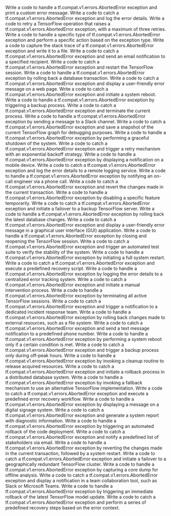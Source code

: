 Write a code to handle a tf.compat.v1.errors.AbortedError exception and print a custom error message.
Write a code to catch a tf.compat.v1.errors.AbortedError exception and log the error details.
Write a code to retry a TensorFlow operation that raises a tf.compat.v1.errors.AbortedError exception, with a maximum of three retries.
Write a code to handle a specific type of tf.compat.v1.errors.AbortedError exception and perform a specific action based on the exception type.
Write a code to capture the stack trace of a tf.compat.v1.errors.AbortedError exception and write it to a file.
Write a code to catch a tf.compat.v1.errors.AbortedError exception and send an email notification to a specified recipient.
Write a code to catch a tf.compat.v1.errors.AbortedError exception and restart the TensorFlow session.
Write a code to handle a tf.compat.v1.errors.AbortedError exception by rolling back a database transaction.
Write a code to catch a tf.compat.v1.errors.AbortedError exception and display a user-friendly error message on a web page.
Write a code to catch a tf.compat.v1.errors.AbortedError exception and initiate a system reboot.
Write a code to handle a tf.compat.v1.errors.AbortedError exception by triggering a backup process.
Write a code to catch a tf.compat.v1.errors.AbortedError exception and terminate the current process.
Write a code to handle a tf.compat.v1.errors.AbortedError exception by sending a message to a Slack channel.
Write a code to catch a tf.compat.v1.errors.AbortedError exception and save a snapshot of the current TensorFlow graph for debugging purposes.
Write a code to handle a tf.compat.v1.errors.AbortedError exception by performing a graceful shutdown of the system.
Write a code to catch a tf.compat.v1.errors.AbortedError exception and trigger a retry mechanism with an exponential backoff strategy.
Write a code to handle a tf.compat.v1.errors.AbortedError exception by displaying a notification on a mobile device.
Write a code to catch a tf.compat.v1.errors.AbortedError exception and log the error details to a remote logging service.
Write a code to handle a tf.compat.v1.errors.AbortedError exception by notifying an on-call engineer via a phone call.
Write a code to catch a tf.compat.v1.errors.AbortedError exception and revert the changes made in the current transaction.
Write a code to handle a tf.compat.v1.errors.AbortedError exception by disabling a specific feature temporarily.
Write a code to catch a tf.compat.v1.errors.AbortedError exception and initiate a failover to a backup TensorFlow server.
Write a code to handle a tf.compat.v1.errors.AbortedError exception by rolling back the latest database changes.
Write a code to catch a tf.compat.v1.errors.AbortedError exception and display a user-friendly error message in a graphical user interface (GUI) application.
Write a code to handle a tf.compat.v1.errors.AbortedError exception by closing and reopening the TensorFlow session.
Write a code to catch a tf.compat.v1.errors.AbortedError exception and trigger an automated test suite to verify the stability of the system.
Write a code to handle a tf.compat.v1.errors.AbortedError exception by initiating a full system restart.
Write a code to catch a tf.compat.v1.errors.AbortedError exception and execute a predefined recovery script.
Write a code to handle a tf.compat.v1.errors.AbortedError exception by logging the error details to a centralized error tracking system.
Write a code to catch a tf.compat.v1.errors.AbortedError exception and initiate a manual intervention process.
Write a code to handle a tf.compat.v1.errors.AbortedError exception by terminating all active TensorFlow sessions.
Write a code to catch a tf.compat.v1.errors.AbortedError exception and trigger a notification to a dedicated incident response team.
Write a code to handle a tf.compat.v1.errors.AbortedError exception by rolling back changes made to external resources, such as a file system.
Write a code to catch a tf.compat.v1.errors.AbortedError exception and send a text message notification to a predefined phone number.
Write a code to handle a tf.compat.v1.errors.AbortedError exception by performing a system reboot only if a certain condition is met.
Write a code to catch a tf.compat.v1.errors.AbortedError exception and trigger a backup process only during off-peak hours.
Write a code to handle a tf.compat.v1.errors.AbortedError exception by invoking a cleanup routine to release acquired resources.
Write a code to catch a tf.compat.v1.errors.AbortedError exception and initiate a rollback process in a distributed database system.
Write a code to handle a tf.compat.v1.errors.AbortedError exception by invoking a fallback mechanism to use an alternative TensorFlow implementation.
Write a code to catch a tf.compat.v1.errors.AbortedError exception and execute a predefined error recovery workflow.
Write a code to handle a tf.compat.v1.errors.AbortedError exception by displaying a message on a digital signage system.
Write a code to catch a tf.compat.v1.errors.AbortedError exception and generate a system report with diagnostic information.
Write a code to handle a tf.compat.v1.errors.AbortedError exception by triggering an automated rollback of the code deployment.
Write a code to catch a tf.compat.v1.errors.AbortedError exception and notify a predefined list of stakeholders via email.
Write a code to handle a tf.compat.v1.errors.AbortedError exception by reverting the changes made in the current transaction, followed by a system restart.
Write a code to catch a tf.compat.v1.errors.AbortedError exception and initiate a failover to a geographically redundant TensorFlow cluster.
Write a code to handle a tf.compat.v1.errors.AbortedError exception by capturing a core dump for offline analysis.
Write a code to catch a tf.compat.v1.errors.AbortedError exception and display a notification in a team collaboration tool, such as Slack or Microsoft Teams.
Write a code to handle a tf.compat.v1.errors.AbortedError exception by triggering an immediate rollback of the latest TensorFlow model update.
Write a code to catch a tf.compat.v1.errors.AbortedError exception and perform a series of predefined recovery steps based on the error context.